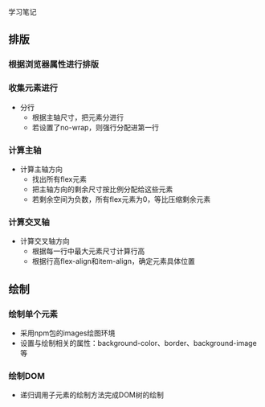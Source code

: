 学习笔记
## 排版
### 根据浏览器属性进行排版
### 收集元素进行
- 分行
  - 根据主轴尺寸，把元素分进行
  - 若设置了no-wrap，则强行分配进第一行
### 计算主轴
- 计算主轴方向
  - 找出所有flex元素
  - 把主轴方向的剩余尺寸按比例分配给这些元素
  - 若剩余空间为负数，所有flex元素为0，等比压缩剩余元素
### 计算交叉轴
- 计算交叉轴方向
  - 根据每一行中最大元素尺寸计算行高
  - 根据行高flex-align和item-align，确定元素具体位置
## 绘制
### 绘制单个元素
- 采用npm包的images绘图环境
- 设置与绘制相关的属性：background-color、border、background-image等
### 绘制DOM
- 递归调用子元素的绘制方法完成DOM树的绘制